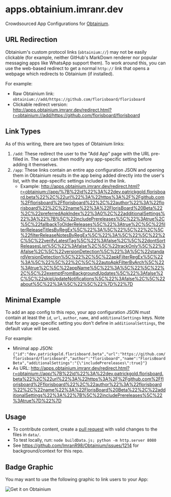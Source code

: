 # apps.obtainium.imranr.dev

Crowdsourced App Configurations for [Obtainium](https://github.com/ImranR98/Obtainium).

## URL Redirection

Obtainium's custom protocol links (`obtainium://`) may not be easily clickable (for example, neither GitHub's MarkDown renderer nor popular messaging apps like WhatsApp support them). To work around this, you can use the web-based redirect to get a normal `http://` link that opens a webpage which redirects to Obtainium (if installed).

For example:
- Raw Obtainium link: `obtainium://add/https://github.com/florisboard/florisboard`
- Clickable redirect version: http://apps.obtainium.imranr.dev/redirect.html?r=obtainium://add/https://github.com/florisboard/florisboard

## Link Types

As of this writing, there are two types of Obtainium links:

1. `/add`: These redirect the user to the "Add App" page with the URL pre-filled in. The user can then modify any app-specific setting before adding it themselves.
2. `/app`: These links contain an entire app configuration JSON and opening them in Obtainium results in the app being added directly into the user's list, with the app-specific settings included in the link.
   - Example: http://apps.obtainium.imranr.dev/redirect.html?r=obtainium://app/%7B%22id%22%3A%22dev.patrickgold.florisboard.beta%22%2C%22url%22%3A%22https%3A%2F%2Fgithub.com%2Fflorisboard%2Fflorisboard%22%2C%22author%22%3A%22florisboard%22%2C%22name%22%3A%22FlorisBoard%20Beta%22%2C%22preferredApkIndex%22%3A0%2C%22additionalSettings%22%3A%22%7B%5C%22includePrereleases%5C%22%3Atrue%2C%5C%22fallbackToOlderReleases%5C%22%3Atrue%2C%5C%22filterReleaseTitlesByRegEx%5C%22%3A%5C%22%5C%22%2C%5C%22filterReleaseNotesByRegEx%5C%22%3A%5C%22%5C%22%2C%5C%22verifyLatestTag%5C%22%3Afalse%2C%5C%22dontSortReleasesList%5C%22%3Afalse%2C%5C%22trackOnly%5C%22%3Afalse%2C%5C%22versionDetection%5C%22%3A%5C%22standardVersionDetection%5C%22%2C%5C%22apkFilterRegEx%5C%22%3A%5C%22%5C%22%2C%5C%22autoApkFilterByArch%5C%22%3Atrue%2C%5C%22appName%5C%22%3A%5C%22%5C%22%2C%5C%22exemptFromBackgroundUpdates%5C%22%3Afalse%2C%5C%22skipUpdateNotifications%5C%22%3Afalse%2C%5C%22about%5C%22%3A%5C%22%5C%22%7D%22%7D

## Minimal Example

To add an app config to this repo, your app configuration JSON must contain at least the `id`, `url`, `author`, `name`, and `additionalSettings` keys. Note that for any app-specific setting you don't define in `additionalSettings`, the default value will be used.

For example:
- Minimal app JSON: `{"id":"dev.patrickgold.florisboard.beta","url":"https://github.com/florisboard/florisboard","author":"florisboard","name":"FlorisBoard Beta","additionalSettings":"{\"includePrereleases\":true}"}`
- As URL: http://apps.obtainium.imranr.dev/redirect.html?r=obtainium://app/%7B%22id%22%3A%22dev.patrickgold.florisboard.beta%22%2C%22url%22%3A%22https%3A%2F%2Fgithub.com%2Fflorisboard%2Fflorisboard%22%2C%22author%22%3A%22florisboard%22%2C%22name%22%3A%22FlorisBoard%20Beta%22%2C%22additionalSettings%22%3A%22%7B%5C%22includePrereleases%5C%22%3Atrue%7D%22%7D

## Usage

- To contribute content, create a [pull request](https://docs.github.com/en/pull-requests/collaborating-with-pull-requests/proposing-changes-to-your-work-with-pull-requests/creating-a-pull-request) with valid changes to the files in `data/`.
- To test locally, run: `node buildData.js; python -m http.server 8080`
- See https://github.com/ImranR98/Obtainium/issues/1214 for background/context for this repo.

## Badge Graphic

You may want to use the following graphic to link users to your App:

![Get it on Obtainium](https://raw.githubusercontent.com/ImranR98/Obtainium/main/assets/graphics/badge_obtainium.png)
